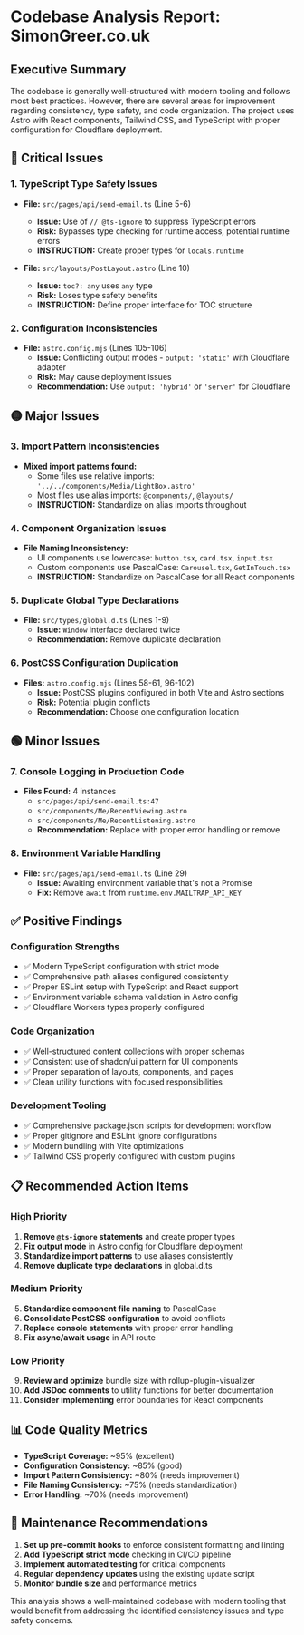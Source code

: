 # Codebase Analysis Report: SimonGreer.co.uk

## Executive Summary

The codebase is generally well-structured with modern tooling and follows most best practices. However, there are several areas for improvement regarding consistency, type safety, and code organization. The project uses Astro with React components, Tailwind CSS, and TypeScript with proper configuration for Cloudflare deployment.

## 🔴 Critical Issues

### 1. TypeScript Type Safety Issues
- **File:** `src/pages/api/send-email.ts` (Line 5-6)
  - **Issue:** Use of `// @ts-ignore` to suppress TypeScript errors
  - **Risk:** Bypasses type checking for runtime access, potential runtime errors
  - **INSTRUCTION:** Create proper types for `locals.runtime`

- **File:** `src/layouts/PostLayout.astro` (Line 10)
  - **Issue:** `toc?: any` uses `any` type
  - **Risk:** Loses type safety benefits
  - **INSTRUCTION:** Define proper interface for TOC structure

### 2. Configuration Inconsistencies
- **File:** `astro.config.mjs` (Lines 105-106)
  - **Issue:** Conflicting output modes - `output: 'static'` with Cloudflare adapter
  - **Risk:** May cause deployment issues
  - **Recommendation:** Use `output: 'hybrid'` or `'server'` for Cloudflare

## 🟡 Major Issues

### 3. Import Pattern Inconsistencies
- **Mixed import patterns found:**
  - Some files use relative imports: `'../../components/Media/LightBox.astro'`
  - Most files use alias imports: `@components/`, `@layouts/`
  - **INSTRUCTION:** Standardize on alias imports throughout

### 4. Component Organization Issues
- **File Naming Inconsistency:**
  - UI components use lowercase: `button.tsx`, `card.tsx`, `input.tsx`
  - Custom components use PascalCase: `Carousel.tsx`, `GetInTouch.tsx`
  - **INSTRUCTION:** Standardize on PascalCase for all React components

### 5. Duplicate Global Type Declarations
- **File:** `src/types/global.d.ts` (Lines 1-9)
  - **Issue:** `Window` interface declared twice
  - **Recommendation:** Remove duplicate declaration

### 6. PostCSS Configuration Duplication
- **Files:** `astro.config.mjs` (Lines 58-61, 96-102)
  - **Issue:** PostCSS plugins configured in both Vite and Astro sections
  - **Risk:** Potential plugin conflicts
  - **Recommendation:** Choose one configuration location

## 🟢 Minor Issues

### 7. Console Logging in Production Code
- **Files Found:** 4 instances
  - `src/pages/api/send-email.ts:47`
  - `src/components/Me/RecentViewing.astro`
  - `src/components/Me/RecentListening.astro`
  - **Recommendation:** Replace with proper error handling or remove

### 8. Environment Variable Handling
- **File:** `src/pages/api/send-email.ts` (Line 29)
  - **Issue:** Awaiting environment variable that's not a Promise
  - **Fix:** Remove `await` from `runtime.env.MAILTRAP_API_KEY`

## ✅ Positive Findings

### Configuration Strengths
- ✅ Modern TypeScript configuration with strict mode
- ✅ Comprehensive path aliases configured consistently
- ✅ Proper ESLint setup with TypeScript and React support
- ✅ Environment variable schema validation in Astro config
- ✅ Cloudflare Workers types properly configured

### Code Organization
- ✅ Well-structured content collections with proper schemas
- ✅ Consistent use of shadcn/ui pattern for UI components
- ✅ Proper separation of layouts, components, and pages
- ✅ Clean utility functions with focused responsibilities

### Development Tooling
- ✅ Comprehensive package.json scripts for development workflow
- ✅ Proper gitignore and ESLint ignore configurations
- ✅ Modern bundling with Vite optimizations
- ✅ Tailwind CSS properly configured with custom plugins

## 📋 Recommended Action Items

### High Priority
1. **Remove `@ts-ignore` statements** and create proper types
2. **Fix output mode** in Astro config for Cloudflare deployment
3. **Standardize import patterns** to use aliases consistently
4. **Remove duplicate type declarations** in global.d.ts

### Medium Priority
5. **Standardize component file naming** to PascalCase
6. **Consolidate PostCSS configuration** to avoid conflicts
7. **Replace console statements** with proper error handling
8. **Fix async/await usage** in API route

### Low Priority
9. **Review and optimize** bundle size with rollup-plugin-visualizer
10. **Add JSDoc comments** to utility functions for better documentation
11. **Consider implementing** error boundaries for React components

## 📊 Code Quality Metrics

- **TypeScript Coverage:** ~95% (excellent)
- **Configuration Consistency:** ~85% (good)
- **Import Pattern Consistency:** ~80% (needs improvement)
- **File Naming Consistency:** ~75% (needs standardization)
- **Error Handling:** ~70% (needs improvement)

## 🔧 Maintenance Recommendations

1. **Set up pre-commit hooks** to enforce consistent formatting and linting
2. **Add TypeScript strict mode** checking in CI/CD pipeline
3. **Implement automated testing** for critical components
4. **Regular dependency updates** using the existing `update` script
5. **Monitor bundle size** and performance metrics

This analysis shows a well-maintained codebase with modern tooling that would benefit from addressing the identified consistency issues and type safety concerns.